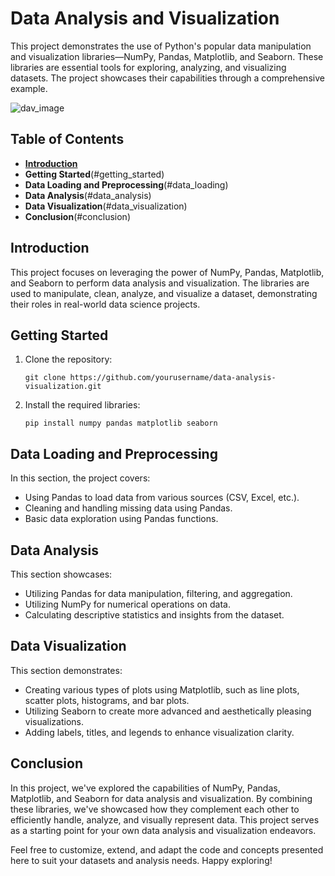 # Data Analysis and Visualization

This project demonstrates the use of Python's popular data manipulation and visualization libraries—NumPy, Pandas, Matplotlib, and Seaborn. These libraries are essential tools for exploring, analyzing, and visualizing datasets. The project showcases their capabilities through a comprehensive example.

![dav_image](https://www.datameer.com/wp-content/uploads/2019/12/Data-Vizualisation-924x512.png)

## Table of Contents

- [**Introduction**](#intro)
- **Getting Started**(#getting_started)
- **Data Loading and Preprocessing**(#data_loading)
- **Data Analysis**(#data_analysis)
- **Data Visualization**(#data_visualization)
- **Conclusion**(#conclusion)
  
## Introduction <a name="intro"></a>
This project focuses on leveraging the power of NumPy, Pandas, Matplotlib, and Seaborn to perform data analysis and visualization. The libraries are used to manipulate, clean, analyze, and visualize a dataset, demonstrating their roles in real-world data science projects.

## Getting Started <a name="getting_started"></a>

1. Clone the repository:
   
   `git clone https://github.com/yourusername/data-analysis-visualization.git`

3. Install the required libraries:
   
   `pip install numpy pandas matplotlib seaborn`

## Data Loading and Preprocessing <a name="data_loading"></a>

In this section, the project covers:

- Using Pandas to load data from various sources (CSV, Excel, etc.).
- Cleaning and handling missing data using Pandas.
- Basic data exploration using Pandas functions.

## Data Analysis <a name="data_analysis"></a>

This section showcases:

- Utilizing Pandas for data manipulation, filtering, and aggregation.
- Utilizing NumPy for numerical operations on data.
- Calculating descriptive statistics and insights from the dataset.
  
## Data Visualization <a name="data_visualization"></a>

This section demonstrates:

- Creating various types of plots using Matplotlib, such as line plots, scatter plots, histograms, and bar plots.
- Utilizing Seaborn to create more advanced and aesthetically pleasing visualizations.
- Adding labels, titles, and legends to enhance visualization clarity.

## Conclusion <a name="conclusion"></a>
In this project, we've explored the capabilities of NumPy, Pandas, Matplotlib, and Seaborn for data analysis and visualization. By combining these libraries, we've showcased how they complement each other to efficiently handle, analyze, and visually represent data. This project serves as a starting point for your own data analysis and visualization endeavors.

Feel free to customize, extend, and adapt the code and concepts presented here to suit your datasets and analysis needs. Happy exploring!
